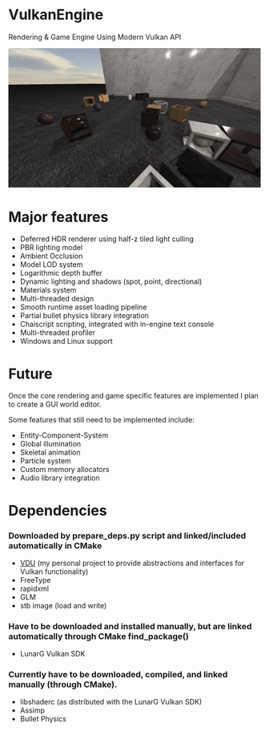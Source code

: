 # VulkanEngine
Rendering &amp; Game Engine Using Modern Vulkan API

![Engine Image](https://github.com/przemektmalon/VulkanEngine/blob/master/engineimg.png)

# Major features
* Deferred HDR renderer using half-z tiled light culling
* PBR lighting model
* Ambient Occlusion
* Model LOD system
* Logarithmic depth buffer
* Dynamic lighting and shadows (spot, point, directional)
* Materials system
* Multi-threaded design
* Smooth runtime asset loading pipeline
* Partial bullet physics library integration
* Chaiscript scripting, integrated with in-engine text console
* Multi-threaded profiler
* Windows and Linux support

# Future
Once the core rendering and game specific features are implemented I plan to create a GUI world editor.

Some features that still need to be implemented include:
* Entity-Component-System
* Global illumination
* Skeletal animation
* Particle system
* Custom memory allocators
* Audio library integration

# Dependencies

### Downloaded by prepare_deps.py script and linked/included automatically in CMake
* [VDU](https://github.com/przemektmalon/VulkanDevUtility) (my personal project to provide abstractions and interfaces for Vulkan functionality)
* FreeType
* rapidxml
* GLM
* stb image (load and write)

### Have to be downloaded and installed manually, but are linked automatically through CMake find_package()
* LunarG Vulkan SDK

### Currently have to be downloaded, compiled, and linked manually (through CMake).
* libshaderc (as distributed with the LunarG Vulkan SDK)
* Assimp
* Bullet Physics


